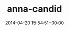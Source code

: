 ---
title:		"anna-candid"
mediatype:		"upload"
description:		"TBC"
date:		"2014-04-20 15:54:51+00:00"
album:		"people"
filename:		"anna-candid.md"
series:		""
cl_public_id:		"people/anna-candid"
cl_version:		1497005311
format:		"tiff"
bytes:		3239032
width:		2158
height:		1440
exposure_mode:		"Auto"
program:		"Aperture-priority AE"
aperture:		"1.4"
focal_length:		"50.0 mm"
iso:		"100"
shutter_speed:		"1/1250"
metering:		"Center-weighted average"
flash:		"Off, Did not fire"
white_balance:		"As Shot"
colour_temp:		"5950"
has_crop:		"false"
orientation:		"Horizontal (normal)"
camera_model:		"NIKON D800"
lens_info:		"0mm f/0"
artist:		"No artist info"
x_resolution:		"300"
y_resolution:		"300"
---